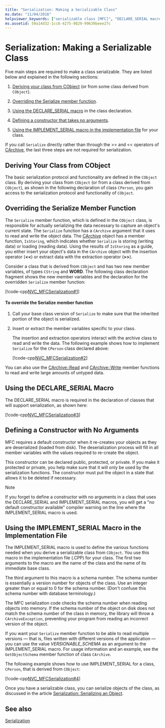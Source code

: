 ```yaml
---
title: "Serialization: Making a Serializable Class"
ms.date: "11/04/2016"
helpviewer_keywords: ["serializable class [MFC]", "DECLARE_SERIAL macro [MFC]", "default constructor [MFC]", "VERSIONABLE_SCHEMA macro [MFC]", "classes [MFC], derived", "IMPLEMENT_SERIAL macro [MFC]", "no-arguments constructor [MFC]", "Serialize method, overriding", "defaults [MFC], constructor", "CObject class [MFC], deriving serializable classes", "constructors [MFC], defining with no arguments", "serialization [MFC], serializable classes", "no default constructor"]
ms.assetid: 59a14d32-1cc8-4275-9829-99639beee27c
---
```

# Serialization: Making a Serializable Class

Five main steps are required to make a class serializable. They are listed below and explained in the following sections:

1. [Deriving your class from CObject](#_core_deriving_your_class_from_cobject) (or from some class derived from `CObject`).

1. [Overriding the Serialize member function](#_core_overriding_the_serialize_member_function).

1. [Using the DECLARE_SERIAL macro](#_core_using_the_declare_serial_macro) in the class declaration.

1. [Defining a constructor that takes no arguments](#_core_defining_a_constructor_with_no_arguments).

1. [Using the IMPLEMENT_SERIAL macro in the implementation file](#_core_using_the_implement_serial_macro_in_the_implementation_file) for your class.

If you call `Serialize` directly rather than through the >> and << operators of [CArchive](../mfc/reference/carchive-class.md), the last three steps are not required for serialization.

## <a name="_core_deriving_your_class_from_cobject"></a> Deriving Your Class from CObject

The basic serialization protocol and functionality are defined in the `CObject` class. By deriving your class from `CObject` (or from a class derived from `CObject`), as shown in the following declaration of class `CPerson`, you gain access to the serialization protocol and functionality of `CObject`.

## <a name="_core_overriding_the_serialize_member_function"></a> Overriding the Serialize Member Function

The `Serialize` member function, which is defined in the `CObject` class, is responsible for actually serializing the data necessary to capture an object's current state. The `Serialize` function has a `CArchive` argument that it uses to read and write the object data. The [CArchive](../mfc/reference/carchive-class.md) object has a member function, `IsStoring`, which indicates whether `Serialize` is storing (writing data) or loading (reading data). Using the results of `IsStoring` as a guide, you either insert your object's data in the `CArchive` object with the insertion operator (**<\<**) or extract data with the extraction operator (**>>**).

Consider a class that is derived from `CObject` and has two new member variables, of types `CString` and **WORD**. The following class declaration fragment shows the new member variables and the declaration for the overridden `Serialize` member function:

[!code-cpp[NVC_MFCSerialization#1](../mfc/codesnippet/cpp/serialization-making-a-serializable-class_1.h)]

#### To override the Serialize member function

1. Call your base class version of `Serialize` to make sure that the inherited portion of the object is serialized.

1. Insert or extract the member variables specific to your class.

   The insertion and extraction operators interact with the archive class to read and write the data. The following example shows how to implement `Serialize` for the `CPerson` class declared above:

   [!code-cpp[NVC_MFCSerialization#2](../mfc/codesnippet/cpp/serialization-making-a-serializable-class_2.cpp)]

You can also use the [CArchive::Read](../mfc/reference/carchive-class.md#read) and [CArchive::Write](../mfc/reference/carchive-class.md#write) member functions to read and write large amounts of untyped data.

## <a name="_core_using_the_declare_serial_macro"></a> Using the DECLARE_SERIAL Macro

The DECLARE_SERIAL macro is required in the declaration of classes that will support serialization, as shown here:

[!code-cpp[NVC_MFCSerialization#3](../mfc/codesnippet/cpp/serialization-making-a-serializable-class_3.h)]

## <a name="_core_defining_a_constructor_with_no_arguments"></a> Defining a Constructor with No Arguments

MFC requires a default constructor when it re-creates your objects as they are deserialized (loaded from disk). The deserialization process will fill in all member variables with the values required to re-create the object.

This constructor can be declared public, protected, or private. If you make it protected or private, you help make sure that it will only be used by the serialization functions. The constructor must put the object in a state that allows it to be deleted if necessary.

> [!NOTE]
>  If you forget to define a constructor with no arguments in a class that uses the DECLARE_SERIAL and IMPLEMENT_SERIAL macros, you will get a "no default constructor available" compiler warning on the line where the IMPLEMENT_SERIAL macro is used.

## <a name="_core_using_the_implement_serial_macro_in_the_implementation_file"></a> Using the IMPLEMENT_SERIAL Macro in the Implementation File

The IMPLEMENT_SERIAL macro is used to define the various functions needed when you derive a serializable class from `CObject`. You use this macro in the implementation file (.CPP) for your class. The first two arguments to the macro are the name of the class and the name of its immediate base class.

The third argument to this macro is a schema number. The schema number is essentially a version number for objects of the class. Use an integer greater than or equal to 0 for the schema number. (Don't confuse this schema number with database terminology.)

The MFC serialization code checks the schema number when reading objects into memory. If the schema number of the object on disk does not match the schema number of the class in memory, the library will throw a `CArchiveException`, preventing your program from reading an incorrect version of the object.

If you want your `Serialize` member function to be able to read multiple versions — that is, files written with different versions of the application — you can use the value *VERSIONABLE_SCHEMA* as an argument to the IMPLEMENT_SERIAL macro. For usage information and an example, see the `GetObjectSchema` member function of class `CArchive`.

The following example shows how to use IMPLEMENT_SERIAL for a class, `CPerson`, that is derived from `CObject`:

[!code-cpp[NVC_MFCSerialization#4](../mfc/codesnippet/cpp/serialization-making-a-serializable-class_4.cpp)]

Once you have a serializable class, you can serialize objects of the class, as discussed in the article [Serialization: Serializing an Object](../mfc/serialization-serializing-an-object.md).

## See also

[Serialization](../mfc/serialization-in-mfc.md)
